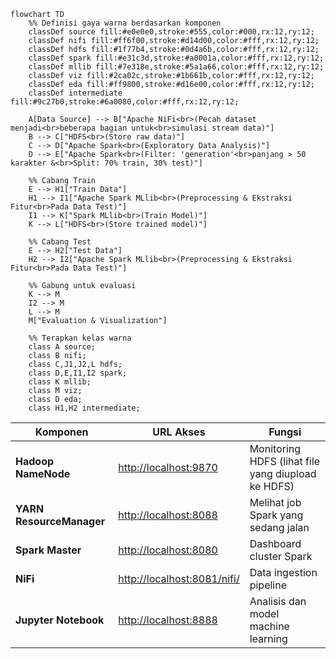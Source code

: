```mermaid
flowchart TD
    %% Definisi gaya warna berdasarkan komponen
    classDef source fill:#e0e0e0,stroke:#555,color:#000,rx:12,ry:12;
    classDef nifi fill:#ff6f00,stroke:#d14d00,color:#fff,rx:12,ry:12;
    classDef hdfs fill:#1f77b4,stroke:#0d4a6b,color:#fff,rx:12,ry:12;
    classDef spark fill:#e31c3d,stroke:#a0001a,color:#fff,rx:12,ry:12;
    classDef mllib fill:#7e318e,stroke:#5a1a66,color:#fff,rx:12,ry:12;
    classDef viz fill:#2ca02c,stroke:#1b661b,color:#fff,rx:12,ry:12;
    classDef eda fill:#ff9800,stroke:#d16e00,color:#fff,rx:12,ry:12;
    classDef intermediate fill:#9c27b0,stroke:#6a0080,color:#fff,rx:12,ry:12;

    A[Data Source] --> B["Apache NiFi<br>(Pecah dataset menjadi<br>beberapa bagian untuk<br>simulasi stream data)"]
    B --> C["HDFS<br>(Store raw data)"]
    C --> D["Apache Spark<br>(Exploratory Data Analysis)"]
    D --> E["Apache Spark<br>(Filter: 'generation'<br>panjang > 50 karakter &<br>Split: 70% train, 30% test)"]

    %% Cabang Train
    E --> H1["Train Data"]
    H1 --> I1["Apache Spark MLlib<br>(Preprocessing & Ekstraksi Fitur<br>Pada Data Test)"]
    I1 --> K["Spark MLlib<br>(Train Model)"]
    K --> L["HDFS<br>(Store trained model)"]

    %% Cabang Test
    E --> H2["Test Data"]
    H2 --> I2["Apache Spark MLlib<br>(Preprocessing & Ekstraksi Fitur<br>Pada Data Test)"]

    %% Gabung untuk evaluasi
    K --> M
    I2 --> M
    L --> M
    M["Evaluation & Visualization"]

    %% Terapkan kelas warna
    class A source;
    class B nifi;
    class C,J1,J2,L hdfs;
    class D,E,I1,I2 spark;
    class K mllib;
    class M viz;
    class D eda;
    class H1,H2 intermediate;
```

| Komponen                 | URL Akses                                      | Fungsi                                             |
| ------------------------ | ---------------------------------------------- | -------------------------------------------------- |
| **Hadoop NameNode**      | [http://localhost:9870](http://localhost:9870) | Monitoring HDFS (lihat file yang diupload ke HDFS) |
| **YARN ResourceManager** | [http://localhost:8088](http://localhost:8088) | Melihat job Spark yang sedang jalan                |
| **Spark Master**         | [http://localhost:8080](http://localhost:8080) | Dashboard cluster Spark                            |
| **NiFi**                 | [http://localhost:8081/nifi/](http://localhost:8081/nifi/) | Data ingestion pipeline                            |
| **Jupyter Notebook**     | [http://localhost:8888](http://localhost:8888) | Analisis dan model machine learning                |

